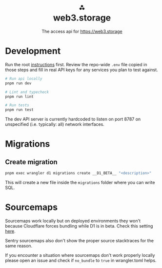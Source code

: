 <h1 align="center">⁂<br/>web3.storage</h1>
<p align="center">The access api for <a href="https://web3.storage">https://web3.storage</a></p>

# Development

Run the root [instructions](../../readme.md#setup-a-development-environment) first.
Review the repo-wide `.env` file copied in those steps and fill in real API keys for any services you plan to test against.

```bash
# Run api locally
pnpm run dev

# Lint and typecheck
pnpm run lint

# Run tests
pnpm run test
```

The dev API server is currently hardcoded to listen on port 8787 on unspecified (i.e. typically: all) network interfaces.

# Migrations

## Create migration

```bash
pnpm exec wrangler d1 migrations create __D1_BETA__ "<description>"
```

This will create a new file inside the `migrations` folder where you can write SQL.

# Sourcemaps

Sourcemaps work locally but on deployed environments they won't because Cloudflare forces bundling while D1 is in beta. Check this setting [here](https://github.com/web3-storage/w3protocol/blob/187428e5ca5e8af5ac24bdeebf06199c3299f3af/packages/access-api/wrangler.toml#L11).

Sentry sourcemaps also don't show the proper source stacktraces for the same reason.

If you encounter a situation where sourcemaps don't work properly locally please open an issue and check if `no_bundle` to `true` in wrangler.toml helps.